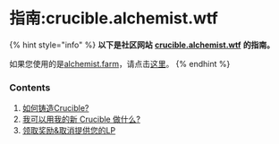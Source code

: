 # 指南:crucible.alchemist.wtf

{% hint style="info" %}
**以下是社区网站** [**crucible.alchemist.wtf**](https://crucible.alchemist.wtf/) **的指南。**

如果您使用的是[alchemist.farm](https://alchemist.farm/)，请点击[这里](../guides-alchemist.farm/)。
{% endhint %}

### Contents

1. [如何铸造Crucible?](how-do-i-mint-a-crucible.md)
2. [我可以用我的新 Crucible 做什么?](what-can-i-do-with-my-new-crucible.md)
3. [领取奖励&取消提供您的LP](claiming-rewards-and-unsubscribing-your-lp.md)

